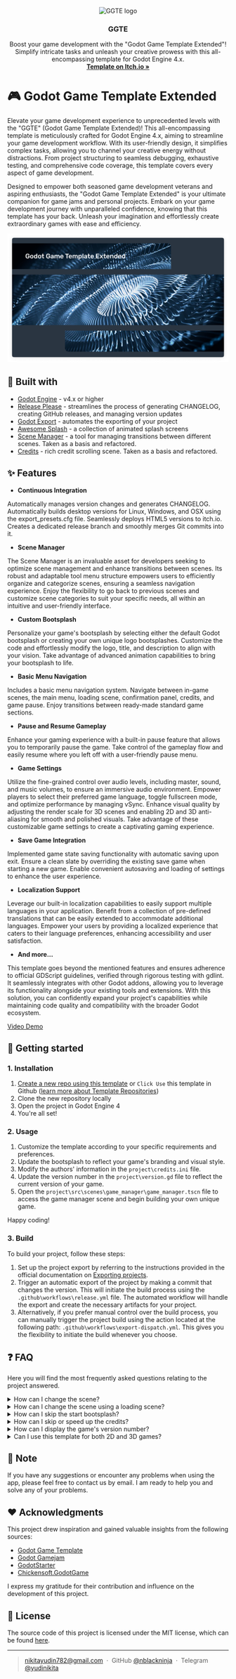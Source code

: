 <p align="center">
   <img src="https://github.com/nblackninja/godot-game-template-extended/assets/36636599/eaedf58a-d03c-439d-95f0-cebc947687ca" alt="GGTE logo" width="150">
</p>

<h3 align="center">GGTE</h3>

<p align="center">
  Boost your game development with the "Godot Game Template Extended"! Simplify intricate tasks and unleash your creative prowess with this all-encompassing template for Godot Engine 4.x.
  <br>
  <a href="https://yudinikita.itch.io/ggte"><strong>Template on Itch.io »</strong></a>
</p>

# 🎮 Godot Game Template Extended

Elevate your game development experience to unprecedented levels with the "GGTE" (Godot Game Template Extended)! This all-encompassing template is meticulously crafted for Godot Engine 4.x, aiming to streamline your game development workflow. With its user-friendly design, it simplifies complex tasks, allowing you to channel your creative energy without distractions. From project structuring to seamless debugging, exhaustive testing, and comprehensive code coverage, this template covers every aspect of game development.

Designed to empower both seasoned game development veterans and aspiring enthusiasts, the "Godot Game Template Extended" is your ultimate companion for game jams and personal projects. Embark on your game development journey with unparalleled confidence, knowing that this template has your back. Unleash your imagination and effortlessly create extraordinary games with ease and efficiency.

![GGTE logo](docs\images\readme_preview.png)

## 🔨 Built with

- [Godot Engine](https://github.com/godotengine/godot) - v4.x or higher
- [Release Please](https://github.com/googleapis/release-please) - streamlines the process of generating CHANGELOG, creating GitHub releases, and managing version updates
- [Godot Export](https://github.com/firebelley/godot-export) - automates the exporting of your project
- [Awesome Splash](https://github.com/duongvituan/godot-awesome-splash) - a collection of animated splash screens
- [Scene Manager](https://github.com/maktoobgar/scene_manager) - a tool for managing transitions between different scenes. Taken as a basis and refactored.
- [Credits](https://github.com/Bytezz/godot-credits) - rich credit scrolling scene. Taken as a basis and refactored.

## ✨ Features

- **Continuous Integration**

Automatically manages version changes and generates CHANGELOG. Automatically builds desktop versions for Linux, Windows, and OSX using the export_presets.cfg file. Seamlessly deploys HTML5 versions to itch.io. Creates a dedicated release branch and smoothly merges Git commits into it.

- **Scene Manager**

The Scene Manager is an invaluable asset for developers seeking to optimize scene management and enhance transitions between scenes. Its robust and adaptable tool menu structure empowers users to efficiently organize and categorize scenes, ensuring a seamless navigation experience. Enjoy the flexibility to go back to previous scenes and customize scene categories to suit your specific needs, all within an intuitive and user-friendly interface.

- **Custom Bootsplash**

Personalize your game's bootsplash by selecting either the default Godot bootsplash or creating your own unique logo bootsplashes. Customize the code and effortlessly modify the logo, title, and description to align with your vision. Take advantage of advanced animation capabilities to bring your bootsplash to life.

- **Basic Menu Navigation**

Includes a basic menu navigation system. Navigate between in-game scenes, the main menu, loading scene, confirmation panel, credits, and game pause. Enjoy transitions between ready-made standard game sections.

- **Pause and Resume Gameplay**

Enhance your gaming experience with a built-in pause feature that allows you to temporarily pause the game. Take control of the gameplay flow and easily resume where you left off with a user-friendly pause menu.

- **Game Settings**

Utilize the fine-grained control over audio levels, including master, sound, and music volumes, to ensure an immersive audio environment. Empower players to select their preferred game language, toggle fullscreen mode, and optimize performance by managing vSync. Enhance visual quality by adjusting the render scale for 3D scenes and enabling 2D and 3D anti-aliasing for smooth and polished visuals. Take advantage of these customizable game settings to create a captivating gaming experience.

- **Save Game Integration**

Implemented game state saving functionality with automatic saving upon exit. Ensure a clean slate by overriding the existing save game when starting a new game. Enable convenient autosaving and loading of settings to enhance the user experience.

- **Localization Support**

Leverage our built-in localization capabilities to easily support multiple languages in your application. Benefit from a collection of pre-defined translations that can be easily extended to accommodate additional languages. Empower your users by providing a localized experience that caters to their language preferences, enhancing accessibility and user satisfaction.

- **And more...**

This template goes beyond the mentioned features and ensures adherence to official GDScript guidelines, verified through rigorous testing with gdlint. It seamlessly integrates with other Godot addons, allowing you to leverage its functionality alongside your existing tools and extensions. With this solution, you can confidently expand your project's capabilities while maintaining code quality and compatibility with the broader Godot ecosystem.

[Video Demo](https://github.com/nblackninja/godot-game-template-extended/assets/36636599/fd93d8a8-e2fe-4734-a9db-030a91449c91)

## 📝 Getting started

### 1. Installation

1. [Create a new repo using this template](https://github.com/nblackninja/godot-game-template-extended/generate) or `Click Use` this template in Github ([learn more about Template Repositories](https://docs.github.com/en/repositories/creating-and-managing-repositories/creating-a-repository-from-a-template))
2. Clone the new repository locally
3. Open the project in Godot Engine 4
4. You're all set!

### 2. Usage

1. Customize the template according to your specific requirements and preferences.
2. Update the bootsplash to reflect your game's branding and visual style.
3. Modify the authors' information in the `project\credits.ini` file.
4. Update the version number in the `project\version.gd` file to reflect the current version of your game.
5. Open the `project\src\scenes\game_manager\game_manager.tscn` file to access the game manager scene and begin building your own unique game.

Happy coding!

### 3. Build

To build your project, follow these steps:

1. Set up the project export by referring to the instructions provided in the official documentation on [Exporting projects](https://docs.godotengine.org/en/stable/tutorials/export/exporting_projects.html).
2. Trigger an automatic export of the project by making a commit that changes the version. This will initiate the build process using the `.github\workflows\release.yml` file. The automated workflow will handle the export and create the necessary artifacts for your project.
3. Alternatively, if you prefer manual control over the build process, you can manually trigger the project build using the action located at the following path: `.github\workflows\export-dispatch.yml`. This gives you the flexibility to initiate the build whenever you choose.

## ❓ FAQ

Here you will find the most frequently asked questions relating to the project answered.

<details>
  <summary>How can I change the scene?</summary>

  To modify scenes, you can leverage the power of the `SceneManager` global class. This class provides comprehensive functionality for managing scene-related operations. For detailed instructions and usage examples, please refer to the extensive documentation available for the addon.

  ```gd
  SceneManager.change_scene(scene: String or PackedScene or Node, fade_out_options: Options, fade_in_options: Options, general_options: GeneralOptions)
  ```

</details>

<details>
  <summary>How can I change the scene using a loading scene?</summary>

  To utilize a loading scene for changing scenes, you need to create the loading scene first. Here's an example of the code to create the loading scene:

  ```gd
  extends Control

  @onready var progress: ProgressBar = find_child("Progress")
  @onready var progress_label: Label = find_child("ProgressLabel")

  func _ready():
    SceneManager.load_percent_changed.connect(Callable(self, "percent_changed"))
    SceneManager.load_finished.connect(Callable(self, "loading_finished"))
    SceneManager.load_scene_interactive(SceneManager.get_recorded_scene())

  func percent_changed(number: int) -> void:
    progress.value = number

  func loading_finished() -> void:
    loading.visible = false
    next.visible = true

  func _on_next_button_up():
    SceneManager.change_scene_to_loaded_scene(fade_out_options, fade_in_options, general_options)
  ```

</details>

<details>
  <summary>How can I skip the start bootsplash?</summary>

  By default, the start bootsplash can be skipped by clicking anywhere on the screen. This functionality is enabled by default to provide a seamless user experience. If you wish to disable the start bootsplash completely, you can customize this behavior in the project settings or the relevant code section. Make the necessary modifications to ensure that the start bootsplash is skipped without requiring any user interaction.

</details>

<details>
  <summary>How can I skip or speed up the credits?</summary>

  To skip or speed up the credits, you can utilize the keyboard arrow keys. Pressing the up arrow key will accelerate the credits, while pressing the down arrow key will slow them down. This functionality is implemented through the ui_up and ui_down events, which are initially configured in the Credits settings. If you wish to customize this behavior, you can modify the corresponding scene to define your desired key mappings or adjust the speed settings according to your preferences.

</details>

<details>
  <summary>How can I display the game's version number?</summary>

  To display the version number of your game, you can refer to the project/version.gd file. This file contains the version constants that define the current version of your game.

  Here is an example function that retrieves the game version:

  ```gd
  static func get_version() -> String:
    var v = load("res://version.gd")
    return "v{major}.{minor}.{patch}".format(
      {"major": str(v.MAJOR), "minor": str(v.MINOR), "patch": str(v.PATCH)}
    )
  ```

  By using this function, you can retrieve the game version and display it in your user interface or wherever it's needed within your game.

</details>

<details>
  <summary>Can I use this template for both 2D and 3D games?</summary>

  Of course. This template is designed to be versatile and flexible, allowing you to create both 2D and 3D games. It has intentionally been kept open-ended to support a wide range of game development needs. Whether you're working on a 2D side-scroller, a 3D action-adventure, or anything in between, this template provides a solid foundation for your game development journey. So go ahead and unleash your creativity in either 2D or 3D, the choice is yours.

</details>

## 💬 Note

If you have any suggestions or encounter any problems when using the app, please feel free to contact us by email. I am ready to help you and solve any of your problems.

## ❤️ Acknowledgments

This project drew inspiration and gained valuable insights from the following sources:

- [Godot Game Template](https://github.com/crystal-bit/godot-game-template)
- [Godot Gamejam](https://github.com/bitbrain/godot-gamejam)
- [GodotStarter](https://github.com/SebaSOFT/GodotStarter)
- [Chickensoft.GodotGame](https://github.com/chickensoft-games/GodotGame)

I express my gratitude for their contribution and influence on the development of this project.

## 🔐 License

The source code of this project is licensed under the MIT license, which can be found [here](LICENSE).

---

> nikitayudin782@gmail.com &nbsp;&middot;&nbsp;
> GitHub [@nblackninja](https://github.com/с) &nbsp;&middot;&nbsp;
> Telegram [@yudinikita](https://t.me/yudinikita)
